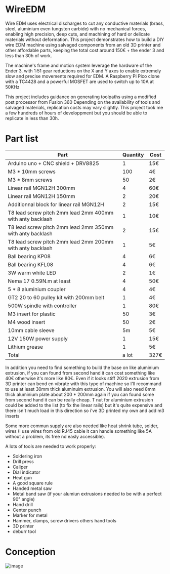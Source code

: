 # WireEDM

Wire EDM uses electrical discharges to cut any conductive materials (brass, steel, aluminium even tungsten carbide) with no mechanical forces, enabling high precision, deep cuts, and machining of hard or delicate materials without deformation. 
This project demonstrates how to build a DIY wire EDM machine using salvaged components from an old 3D printer and other affordable parts, keeping the total cost around 150€ + the ender 3 and less than 30h of work.

The machine's frame and motion system leverage the hardware of the Ender 3,  with 1:51 gear reductions on the X and Y axes to enable extremely slow and precise movements required for EDM. 
A Raspberry Pi Pico clone with a TC4428 and a powerful MOSFET are used to switch up to 10A at 50KHz

This project includes guidance on generating toolpaths using a modified post processor from Fusion 360
Depending on the availability of tools and salvaged materials, replication costs may vary slightly. This project took me a few hundreds of hours of developpment but you should be able to replicate in less than 30h.

# Part list


| Part | Quantity | Cost |
|- | - | - |
| Arduino uno + CNC shield + DRV8825  | 1 | 15€ |
| M3 * 10mm screws | 100 | 4€ |
| M3 * 8mm screws| 50 | 2€ |
| Linear rail MGN12H 300mm | 4 | 60€ |
| Linear rail MGN12H 150mm | 2 | 20€ |
| Additionnal block for linear rail MGN12H | 2 | 15€ |
| T8 lead screw pitch 2mm lead 2mm 400mm with anty backlash | 1 | 10€ |
| T8 lead screw pitch 2mm lead 2mm 350mm with anty backlash | 2 | 15€ |
| T8 lead screw pitch 2mm lead 2mm 200mm with anty backlash | 1 | 5€ |
| Ball bearing KP08 | 4 | 6€ |
| Ball bearing KFL08 | 4 | 6€ |
| 3W warm white LED | 2 | 1€ |
| Nema 17 0.59N.m at least | 4 | 50€ |
| 5 * 8 aluminium coupler | 4 | 4€ |
| GT2 20 to 60 pulley kit with 200mm belt | 1 | 4€ |
| 500W spindle with controller | 1 | 80€ |
| M3 insert for plastic | 50 | 3€ |
| M4 wood insert | 50 | 2€ |
| 10mm cable sleeve | 5m | 5€ |
| 12V 150W power supply | 1 | 15€ |
| Lithium grease | 1 | 5€ |
| Total | a lot | 327€ |

In addition you need to find something to build the base on like aluminium extrusion, if you can found from second hand it can cost something like 40€ otherwise it's more like 80€. Even if it looks stiff 2020 extrusion from 3D printer can bend en vibrate with this type of machine so I'll recommand to use at least 30mm thick aluminuim extrusion.
You will also need 8mm thick aluminium plate about 200 * 200mm again if you can found some from second hand it can be really cheap.
T nut for aluminium extrusion could be added to the list (to fix the linear rails) but it's quite expensive and there isn't much load in this direction so i've 3D printed my own and add m3 inserts

Some more commun supply are also needed like heat shrink tube, solder, wires (I use wires from old RJ45 cable it can handle something like 5A without a problem, its free nd easly accessible).

A lots of tools are needed to work properly:

- Soldering iron
- Drill press
- Caliper
- Dial indicator
- Heat gun
- A good square rule
- Handed metal saw 
- Metal band saw (if your alumiun extrusions needed to be with a perfect 90° angle)
- Hand drill
- Center punch
- Marker for metal
- Hammer, clamps, screw drivers others hand tools
- 3D printer
- deburr tool


# Conception

![image](https://github.com/user-attachments/assets/fe1162ec-6423-45ec-9d0a-92f5aba33980)
